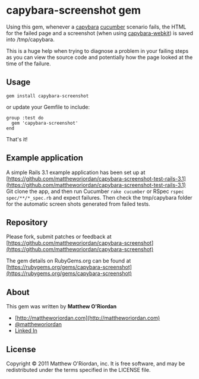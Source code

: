 capybara-screenshot gem
=======================

Using this gem, whenever a [capybara](https://github.com/jnicklas/capybara) [cucumber](http://cukes.info/) scenario fails, the HTML for the failed page and a screenshot (when using [capybara-webkit](https://github.com/thoughtbot/capybara-webkit)) is saved into /tmp/capybara.

This is a huge help when trying to diagnose a problem in your failing steps as you can view the source code and potentially how the page looked at the time of the failure.

Usage
-----

    gem install capybara-screenshot

or update your Gemfile to include:

    group :test do
      gem 'capybara-screenshot'
    end

That's it!

Example application
-------------------

A simple Rails 3.1 example application has been set up at [https://github.com/mattheworiordan/capybara-screenshot-test-rails-3.1](https://github.com/mattheworiordan/capybara-screenshot-test-rails-3.1)
Git clone the app, and then run Cucumber `rake cucumber` or RSpec `rspec spec/**/*_spec.rb` and expect failures.
Then check the tmp/capybara folder for the automatic screen shots generated from failed tests.

Repository
----------

Please fork, submit patches or feedback at [https://github.com/mattheworiordan/capybara-screenshot](https://github.com/mattheworiordan/capybara-screenshot)

The gem details on RubyGems.org can be found at [https://rubygems.org/gems/capybara-screenshot](https://rubygems.org/gems/capybara-screenshot)

About
-----

This gem was written by **Matthew O'Riordan**

 - [http://mattheworiordan.com](http://mattheworiordan.com)
 - [@mattheworiordan](http://twitter.com/#!/mattheworiordan)
 - [Linked In](http://www.linkedin.com/in/lemon)

License
-------

Copyright © 2011 Matthew O'Riordan, inc. It is free software, and may be redistributed under the terms specified in the LICENSE file.